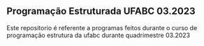 ## Programação Estruturada UFABC 03.2023

Este repositorio é referente a programas feitos durante o curso de programação estrutura da ufabc durante quadrimestre 03.2023 